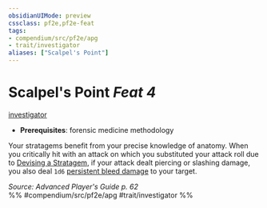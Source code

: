 ```yaml
---
obsidianUIMode: preview
cssclass: pf2e,pf2e-feat
tags:
- compendium/src/pf2e/apg
- trait/investigator
aliases: ["Scalpel's Point"]
---
```

# Scalpel's Point  *Feat 4*  
[investigator](/rules/traits/investigator-apg.md)  

- **Prerequisites**: forensic medicine methodology

Your stratagems benefit from your precise knowledge of anatomy. When you critically hit with an attack on which you substituted your attack roll due to [Devising a Stratagem](/rules/actions/devise-a-stratagem-apg.md), if your attack dealt piercing or slashing damage, you also deal `1d6` [persistent bleed damage](/rules/conditions.md#Persistent%20Damage) to your target.

*Source: Advanced Player's Guide p. 62*  
%% #compendium/src/pf2e/apg #trait/investigator %%